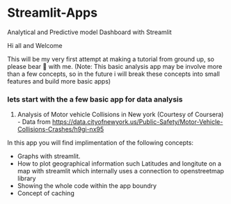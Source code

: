 # Streamlit-Apps
Analytical and Predictive model Dashboard with Streamlit

Hi all and Welcome

This will be my very first attempt at making a tutorial from ground up, so please bear :bear: with me.
(Note: This basic analysis app may be involve more than a few concepts, so in the future i will break these concepts into small features and build more basic apps)

### lets start with the a few basic app for data analysis

1. Analysis of Motor vehicle Collisions in New york
  (Courtesy of Coursera) - Data from https://data.cityofnewyork.us/Public-Safety/Motor-Vehicle-Collisions-Crashes/h9gi-nx95
  
  In this app you will find implimentation of the following concepts:
  
- Graphs with streamlit.
- How to plot geographical information such Latitudes and longitute on a map with streamlit which internally uses a connection to openstreetmap library
- Showing the whole code within the app boundry
- Concept of caching